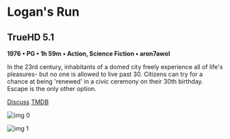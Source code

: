 # Logan's Run

## TrueHD 5.1

**1976 • PG • 1h 59m • Action, Science Fiction • aron7awol**

In the 23rd century, inhabitants of a domed city freely experience all of life's pleasures- but no one is allowed to live past 30. Citizens can try for a chance at being 'renewed' in a civic ceremony on their 30th birthday. Escape is the only other option.

[Discuss](https://www.avsforum.com/threads/bass-eq-for-filtered-movies.2995212/post-59347132)  [TMDB](10803)

![img 0](https://i.imgur.com/rKoOgsh.jpg)

![img 1](https://i.imgur.com/FoilmKE.png)


